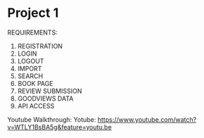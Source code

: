 # Project 1

REQUIREMENTS:

1. REGISTRATION
2. LOGIN
3. LOGOUT
4. IMPORT
5. SEARCH
6. BOOK PAGE
7. REVIEW SUBMISSION
8. GOODVIEWS DATA
9. API ACCESS

Youtube Walkthrough: Yotube: https://www.youtube.com/watch?v=WTLY1BsBA5g&feature=youtu.be

